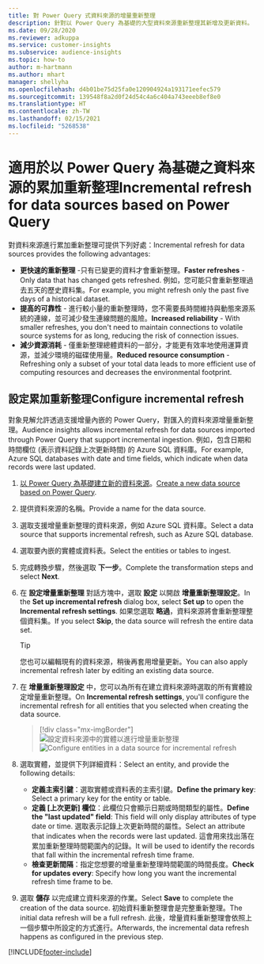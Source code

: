 ```yaml
---
title: 對 Power Query 式資料來源的增量重新整理
description: 針對以 Power Query 為基礎的大型資料來源重新整理其新增及更新資料。
ms.date: 09/28/2020
ms.reviewer: adkuppa
ms.service: customer-insights
ms.subservice: audience-insights
ms.topic: how-to
author: m-hartmann
ms.author: mhart
manager: shellyha
ms.openlocfilehash: d4b01be75d25fa0e120904924a193171eefec579
ms.sourcegitcommit: 139548f8a2d0f24d54c4a6c404a743eeeb8ef8e0
ms.translationtype: HT
ms.contentlocale: zh-TW
ms.lasthandoff: 02/15/2021
ms.locfileid: "5268538"
---
```

# <a name="incremental-refresh-for-data-sources-based-on-power-query"></a><span data-ttu-id="00c02-103">適用於以 Power Query 為基礎之資料來源的累加重新整理</span><span class="sxs-lookup"><span data-stu-id="00c02-103">Incremental refresh for data sources based on Power Query</span></span>

<span data-ttu-id="00c02-104">對資料來源進行累加重新整理可提供下列好處：</span><span class="sxs-lookup"><span data-stu-id="00c02-104">Incremental refresh for data sources provides the following advantages:</span></span>

- <span data-ttu-id="00c02-105">**更快速的重新整理** -只有已變更的資料才會重新整理。</span><span class="sxs-lookup"><span data-stu-id="00c02-105">**Faster refreshes** - Only data that has changed gets refreshed.</span></span> <span data-ttu-id="00c02-106">例如，您可能只會重新整理過去五天的歷史資料集。</span><span class="sxs-lookup"><span data-stu-id="00c02-106">For example, you might refresh only the past five days of a historical dataset.</span></span>
- <span data-ttu-id="00c02-107">**提高的可靠性** - 進行較小量的重新整理時，您不需要長時間維持與動態來源系統的連線，並可減少發生連線問題的風險。</span><span class="sxs-lookup"><span data-stu-id="00c02-107">**Increased reliability** - With smaller refreshes, you don't need to maintain connections to volatile source systems for as long, reducing the risk of connection issues.</span></span>
- <span data-ttu-id="00c02-108">**減少資源消耗** - 僅重新整理總體資料的一部分，才能更有效率地使用運算資源，並減少環境的磁碟使用量。</span><span class="sxs-lookup"><span data-stu-id="00c02-108">**Reduced resource consumption** - Refreshing only a subset of your total data leads to more efficient use of computing resources and decreases the environmental footprint.</span></span>

## <a name="configure-incremental-refresh"></a><span data-ttu-id="00c02-109">設定累加重新整理</span><span class="sxs-lookup"><span data-stu-id="00c02-109">Configure incremental refresh</span></span>

<span data-ttu-id="00c02-110">對象見解允許透過支援增量內嵌的 Power Query，對匯入的資料來源增量重新整理。</span><span class="sxs-lookup"><span data-stu-id="00c02-110">Audience insights allows incremental refresh for data sources imported through Power Query that support incremental ingestion.</span></span> <span data-ttu-id="00c02-111">例如，包含日期和時間欄位 (表示資料記錄上次更新時間) 的 Azure SQL 資料庫。</span><span class="sxs-lookup"><span data-stu-id="00c02-111">For example, Azure SQL databases with date and time fields, which indicate when data records were last updated.</span></span>

1. <span data-ttu-id="00c02-112">[以 Power Query 為基礎建立新的資料來源](connect-power-query.md)。</span><span class="sxs-lookup"><span data-stu-id="00c02-112">[Create a new data source based on Power Query](connect-power-query.md).</span></span>

1. <span data-ttu-id="00c02-113">提供資料來源的名稱。</span><span class="sxs-lookup"><span data-stu-id="00c02-113">Provide a name for the data source.</span></span>

1. <span data-ttu-id="00c02-114">選取支援增量重新整理的資料來源，例如 Azure SQL 資料庫。</span><span class="sxs-lookup"><span data-stu-id="00c02-114">Select a data source that supports incremental refresh, such as Azure SQL database.</span></span>

1. <span data-ttu-id="00c02-115">選取要內嵌的實體或資料表。</span><span class="sxs-lookup"><span data-stu-id="00c02-115">Select the entities or tables to ingest.</span></span>

1. <span data-ttu-id="00c02-116">完成轉換步驟，然後選取 **下一步**。</span><span class="sxs-lookup"><span data-stu-id="00c02-116">Complete the transformation steps and select **Next**.</span></span>

1. <span data-ttu-id="00c02-117">在 **設定增量重新整理** 對話方塊中，選取 **設定** 以開啟 **增量重新整理設定**。</span><span class="sxs-lookup"><span data-stu-id="00c02-117">In the **Set up incremental refresh** dialog box, select **Set up** to open the **Incremental refresh settings**.</span></span> <span data-ttu-id="00c02-118">如果您選取 **略過**，資料來源將會重新整理整個資料集。</span><span class="sxs-lookup"><span data-stu-id="00c02-118">If you select **Skip**, the data source will refresh the entire data set.</span></span>
   > [!TIP]
   > <span data-ttu-id="00c02-119">您也可以編輯現有的資料來源，稍後再套用增量更新。</span><span class="sxs-lookup"><span data-stu-id="00c02-119">You can also apply incremental refresh later by editing an existing data source.</span></span>

1. <span data-ttu-id="00c02-120">在 **增量重新整理設定** 中，您可以為所有在建立資料來源時選取的所有實體設定增量重新整理。</span><span class="sxs-lookup"><span data-stu-id="00c02-120">On **Incremental refresh settings**, you'll configure the incremental refresh for all entities that you selected when creating the data source.</span></span>

   > [!div class="mx-imgBorder"]
   > <span data-ttu-id="00c02-121">![設定資料來源中的實體以進行增量重新整理](media/incremental-refresh-settings.png "設定資料來源中的實體以進行增量重新整理")</span><span class="sxs-lookup"><span data-stu-id="00c02-121">![Configure entities in a data source for incremental refresh](media/incremental-refresh-settings.png "Configure entities in a data source for incremental refresh")</span></span>

1. <span data-ttu-id="00c02-122">選取實體，並提供下列詳細資料：</span><span class="sxs-lookup"><span data-stu-id="00c02-122">Select an entity, and provide the following details:</span></span>

   - <span data-ttu-id="00c02-123">**定義主索引鍵**：選取實體或資料表的主索引鍵。</span><span class="sxs-lookup"><span data-stu-id="00c02-123">**Define the primary key**: Select a primary key for the entity or table.</span></span>
   - <span data-ttu-id="00c02-124">**定義 [上次更新] 欄位**：此欄位只會顯示日期或時間類型的屬性。</span><span class="sxs-lookup"><span data-stu-id="00c02-124">**Define the "last updated" field**: This field will only display attributes of type date or time.</span></span> <span data-ttu-id="00c02-125">選取表示記錄上次更新時間的屬性。</span><span class="sxs-lookup"><span data-stu-id="00c02-125">Select an attribute that indicates when the records were last updated.</span></span> <span data-ttu-id="00c02-126">這會用來找出落在累加重新整理時間範圍內的記錄。</span><span class="sxs-lookup"><span data-stu-id="00c02-126">It will be used to identify the records that fall within the incremental refresh time frame.</span></span>
   - <span data-ttu-id="00c02-127">**檢查更新間隔**：指定您想要的增量重新整理時間範圍的時間長度。</span><span class="sxs-lookup"><span data-stu-id="00c02-127">**Check for updates every**: Specify how long you want the incremental refresh time frame to be.</span></span>

1. <span data-ttu-id="00c02-128">選取 **儲存** 以完成建立資料來源的作業。</span><span class="sxs-lookup"><span data-stu-id="00c02-128">Select **Save** to complete the creation of the data source.</span></span> <span data-ttu-id="00c02-129">初始資料重新整理會是完整重新整理。</span><span class="sxs-lookup"><span data-stu-id="00c02-129">The initial data refresh will be a full refresh.</span></span> <span data-ttu-id="00c02-130">此後，增量資料重新整理會依照上一個步驟中所設定的方式進行。</span><span class="sxs-lookup"><span data-stu-id="00c02-130">Afterwards, the incremental data refresh happens as configured in the previous step.</span></span>


[!INCLUDE[footer-include](../includes/footer-banner.md)]